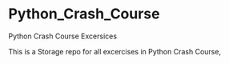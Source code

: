 # Python_Crash_Course
Python Crash Course Excersices 

This is a Storage repo for all excercises in Python Crash Course,
